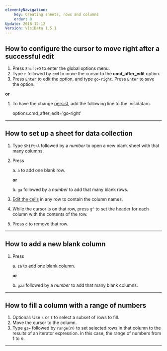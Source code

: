 ```yaml
---
eleventyNavigation:
    key: Creating sheets, rows and columns
    order: 8
Update: 2018-12-12
Version: VisiData 1.5.1
---
```




## How to configure the cursor to move right after a successful edit

1. Press `Shift+O` to enter the global options menu.
2. Type `r` followed by `cmd` to move the cursor to the **cmd\_after\_edit** option.
3. Press `Enter` to edit the option, and type `go-right`.  Press `Enter` to save the option.

**or**

1. To have the change [persist](/docs/customize), add the following line to the .visidatarc.

    options.cmd_after_edit='go-right'

---

## How to set up a sheet for data collection

1. Type `Shift+A` followed by a *number* to open a new blank sheet with that many columns.
2. Press

    a. `a` to add one blank row.

    **or**

    b. `ga` followed by a *number* to add that many blank rows.

3. [Edit the cells](/docs/edit) in any row to contain the column names.
4. While the cursor is on that row, press `g^` to set the header for each column with the contents of the row.
5. Press `d` to remove that row.

---

## How to add a new blank column

1. Press

    a. `za` to add one blank column.

    **or**

    b. `gza` followed by a *number* to add that many blank columns.

---

## How to fill a column with a range of numbers

1. Optional: Use `s` or `t` to select a subset of rows to fill.
2. Move the cursor to the column.
3. Type `gz=` followed by `range(`*n*`)` to set selected rows in that column to the results of an iterator expression. In this case, the range of numbers from 1 to *n*.

---

